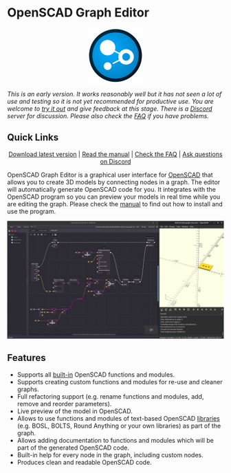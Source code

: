 # OpenSCAD Graph Editor

<!--suppress HtmlDeprecatedAttribute -->
<p align="center"><img height="128" src="Icons/logo0000.png" width="128"/></p>

_This is an early version. It works reasonably well but it has not seen a lot of use and testing so it is not yet recommended for productive use.  You are welcome to [try it out](https://github.com/derkork/openscad-graph-editor/releases/latest) and give feedback at this stage. There is a [Discord](https://discord.gg/AsxWyczCJF) server for discussion. Please also check the [FAQ](manual/faq.md) if you have problems._


## Quick Links

<p align="center">
  <a href="https://github.com/derkork/openscad-graph-editor/releases/latest">Download latest version</a> | 
  <a href="https://github.com/derkork/openscad-graph-editor/blob/master/manual/manual.md">Read the manual</a> |
  <a href="https://github.com/derkork/openscad-graph-editor/blob/master/manual/faq.md">Check the FAQ</a> |
  <a href="https://discord.gg/AsxWyczCJF">Ask questions on Discord</a>
</p>

OpenSCAD Graph Editor is a graphical user interface for [OpenSCAD](https://openscad.org) that allows you to create 3D models by connecting nodes in a graph. The editor will automatically generate OpenSCAD code for you. It integrates with the OpenSCAD program so you can preview your models in real time while you are editing the graph. Please check the [manual](manual/manual.md) to find out how to install and use the program.

![](manual/images/screenshot.png)

## Features

- Supports all [built-in](https://openscad.org/cheatsheet/) OpenSCAD functions and modules.
- Supports creating custom functions and modules for re-use and cleaner graphs.
- Full refactoring support (e.g. rename functions and modules, add, remove and reorder parameters).
- Live preview of the model in OpenSCAD.
- Allows to use functions and modules of text-based OpenSCAD [libraries](https://openscad.org/libraries.html) (e.g. BOSL, BOLTS, Round Anything or your own libraries) as part of the graph.
- Allows adding documentation to functions and modules which will be part of the generated OpenSCAD code.
- Built-in help for every node in the graph, including custom nodes.
- Produces clean and readable OpenSCAD code.
